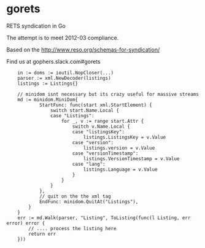 gorets
======

RETS syndication in Go

The attempt is to meet 2012-03 compliance.

Based on the
http://www.reso.org/schemas-for-syndication/

Find us at gophers.slack.com#gorets



```
	in := doms := ioutil.NopCloser(...)
	parser := xml.NewDecoder(listings)
	listings := Listings{}

	// minidom isnt necessary but its crazy useful for massive streams
	md := minidom.MiniDom{
			StartFunc: func(start xml.StartElement) {
				switch start.Name.Local {
				case "Listings":
					for _, v := range start.Attr {
						switch v.Name.Local {
						case "listingsKey":
							listings.ListingsKey = v.Value
						case "version":
							listings.version = v.Value
						case "versionTimestamp":
							listings.VersionTimestamp = v.Value
						case "lang":
							listings.Language = v.Value
						}
					}
				}
			},
			// quit on the the xml tag
			EndFunc: minidom.QuitAt("Listings"),
		}
	}
	err := md.Walk(parser, "Listing", ToListing(func(l Listing, err error) error {
		// .... process the listing here
		return err
	}))

```
